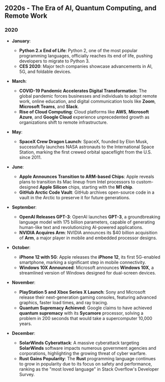 ## **2020s - The Era of AI, Quantum Computing, and Remote Work**

### **2020**
- **January**:  
  - **Python 2.x End of Life**: Python 2, one of the most popular programming languages, officially reaches its end of life, pushing developers to migrate to Python 3.  
  - **CES 2020**: Major tech companies showcase advancements in AI, 5G, and foldable devices.  

- **March**:  
  - **COVID-19 Pandemic Accelerates Digital Transformation**: The global pandemic forces businesses and individuals to adopt remote work, online education, and digital communication tools like **Zoom**, **Microsoft Teams**, and **Slack**.  
  - **Rise of Cloud Computing**: Cloud platforms like **AWS**, **Microsoft Azure**, and **Google Cloud** experience unprecedented growth as organizations shift to remote infrastructure.  

- **May**:  
  - **SpaceX Crew Dragon Launch**: SpaceX, founded by Elon Musk, successfully launches NASA astronauts to the International Space Station, marking the first crewed orbital spaceflight from the U.S. since 2011.  

- **June**:  
  - **Apple Announces Transition to ARM-based Chips**: Apple reveals plans to transition its Mac lineup from Intel processors to custom-designed **Apple Silicon** chips, starting with the **M1 chip**.  
  - **GitHub Arctic Code Vault**: GitHub archives open-source code in a vault in the Arctic to preserve it for future generations.  

- **September**:  
  - **OpenAI Releases GPT-3**: OpenAI launches **GPT-3**, a groundbreaking language model with 175 billion parameters, capable of generating human-like text and revolutionizing AI-powered applications.  
  - **NVIDIA Acquires Arm**: NVIDIA announces its $40 billion acquisition of **Arm**, a major player in mobile and embedded processor designs.  

- **October**:  
  - **iPhone 12 with 5G**: Apple releases the **iPhone 12**, its first 5G-enabled smartphone, marking a significant step in mobile connectivity.  
  - **Windows 10X Announced**: Microsoft announces **Windows 10X**, a streamlined version of Windows designed for dual-screen devices.  

- **November**:  
  - **PlayStation 5 and Xbox Series X Launch**: Sony and Microsoft release their next-generation gaming consoles, featuring advanced graphics, faster load times, and ray tracing.  
  - **Quantum Supremacy Achieved**: Google claims to have achieved **quantum supremacy** with its **Sycamore** processor, solving a problem in 200 seconds that would take a supercomputer 10,000 years.  

- **December**:  
  - **SolarWinds Cyberattack**: A massive cyberattack targeting **SolarWinds** software impacts numerous government agencies and corporations, highlighting the growing threat of cyber warfare.  
  - **Rust Gains Popularity**: The **Rust** programming language continues to grow in popularity due to its focus on safety and performance, ranking as the "most loved language" in Stack Overflow's Developer Survey.  
